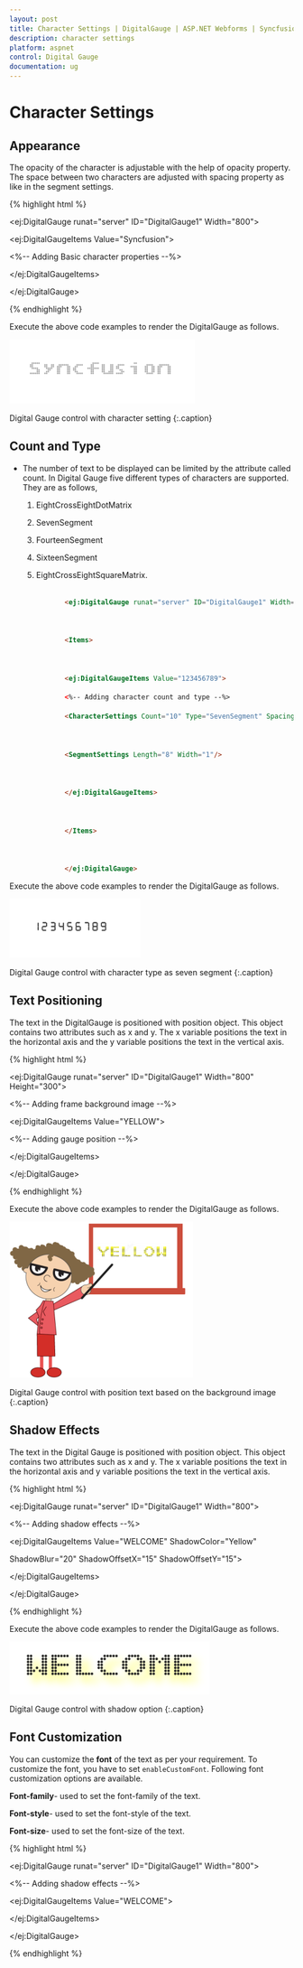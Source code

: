 ```yaml
---
layout: post
title: Character Settings | DigitalGauge | ASP.NET Webforms | Syncfusion
description: character settings
platform: aspnet
control: Digital Gauge
documentation: ug
---
```


# Character Settings

## Appearance

The opacity of the character is adjustable with the help of opacity property. The space between two characters are adjusted with spacing property as like in the segment settings.



{% highlight html %}

<ej:DigitalGauge runat="server" ID="DigitalGauge1" Width="800">



<Items>



<ej:DigitalGaugeItems Value="Syncfusion">

<%-- Adding Basic character properties --%>

<CharacterSettings Opacity="0.3" Spacing="3" />



</ej:DigitalGaugeItems>



</Items>



</ej:DigitalGauge>

{% endhighlight %}

Execute the above code examples to render the DigitalGauge as follows.



![](Character-Settings_images/Character-Settings_img1.png)

Digital Gauge control with character setting
{:.caption} 



## Count and Type

* The number of text to be displayed can be limited by the attribute called count. In Digital Gauge five different types of characters are supported. They are as follows, 
  
  1. EightCrossEightDotMatrix
  
  2. SevenSegment
  
  3. FourteenSegment
  
  4. SixteenSegment 
  
  5. EightCrossEightSquareMatrix.



     ~~~ html

            <ej:DigitalGauge runat="server" ID="DigitalGauge1" Width="800">



            <Items>



            <ej:DigitalGaugeItems Value="123456789">

            <%-- Adding character count and type --%>

            <CharacterSettings Count="10" Type="SevenSegment" Spacing="10" />



            <SegmentSettings Length="8" Width="1"/>



            </ej:DigitalGaugeItems>



            </Items>



            </ej:DigitalGauge>

     ~~~

Execute the above code examples to render the DigitalGauge as follows.



![](Character-Settings_images/Character-Settings_img2.png)


Digital Gauge control with character type as seven segment
{:.caption} 


## Text Positioning

The text in the DigitalGauge is positioned with position object. This object contains two attributes such as x and y. The x variable positions the text in the horizontal axis and the y variable positions the text in the vertical axis.



{% highlight html %}

<ej:DigitalGauge runat="server" ID="DigitalGauge1" Width="800" Height="300">

<%-- Adding frame background image --%>

<Frame BackgroundImageUrl="../Content/images/gauge/Board1.jpg"/>



<Items>



<ej:DigitalGaugeItems Value="YELLOW">



<%-- Adding gauge position --%>



<Position X="80" Y="10"/>



<SegmentSettings Color="Yellow"/>



</ej:DigitalGaugeItems>



</Items>



</ej:DigitalGauge>

{% endhighlight %}

Execute the above code examples to render the DigitalGauge as follows.



![](Character-Settings_images/Character-Settings_img3.png)

Digital Gauge control with position text based on the background image
{:.caption} 



## Shadow Effects

The text in the Digital Gauge is positioned with position object. This object contains two attributes such as x and y. The x variable positions the text in the horizontal axis and y variable positions the text in the vertical axis.



{% highlight html %}

<ej:DigitalGauge runat="server" ID="DigitalGauge1" Width="800">



<Items>



<%-- Adding shadow effects --%>



<ej:DigitalGaugeItems Value="WELCOME" ShadowColor="Yellow"



ShadowBlur="20" ShadowOffsetX="15" ShadowOffsetY="15">



<SegmentSettings Length="3" Width="3"/>



</ej:DigitalGaugeItems>



</Items>



</ej:DigitalGauge>

{% endhighlight %}

Execute the above code examples to render the DigitalGauge as follows.



![](Character-Settings_images/Character-Settings_img4.png)


Digital Gauge control with shadow option
{:.caption} 



## Font Customization

You can customize the **font** of the text as per your requirement. To customize the font, you have to set `enableCustomFont`. Following font customization options are available.

**Font-family**- used to set the font-family of the text.

**Font-style**- used to set the font-style of the text.

**Font-size**- used to set the font-size of the text.




{% highlight html %}

<ej:DigitalGauge runat="server" ID="DigitalGauge1" Width="800">



<Items>



<%-- Adding shadow effects --%>



<ej:DigitalGaugeItems Value="WELCOME">



<SegmentSettings Length="3" Width="3"/>


<Font Color="white"  Family="Arial"  Style="Normal" FontSize="12px">


</Font>



</ej:DigitalGaugeItems>



</Items>



</ej:DigitalGauge>

{% endhighlight %}



